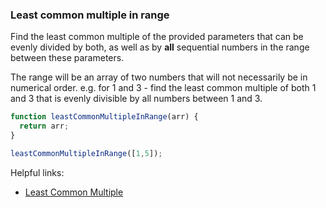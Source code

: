 ### Least common multiple in range

Find the least common multiple of the provided parameters that can be evenly divided by both, as well as by **all** sequential numbers in the range between these parameters.

The range will be an array of two numbers that will not necessarily be in numerical order. e.g. for 1 and 3 - find the least common multiple of both 1 and 3 that is evenly divisible by all numbers between 1 and 3.

```javascript
function leastCommonMultipleInRange(arr) {
  return arr;
}

leastCommonMultipleInRange([1,5]);
```

Helpful links:

* [Least Common Multiple](https://www.mathsisfun.com/least-common-multiple.html)
